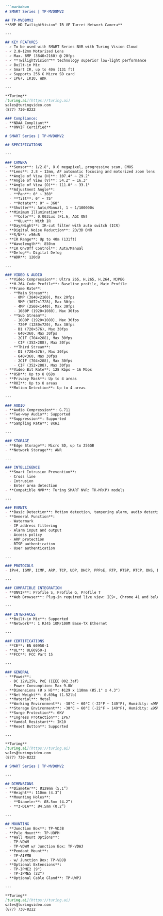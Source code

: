 ```markdown
```markdown
# SMART Series | TP-MVD8MV2

## TP-MVD8MV2  
**8MP HD TwilightVision™ IR VF Turret Network Camera**

---

## KEY FEATURES
- ✓ To be used with SMART Series NVR with Turing Vision Cloud  
- ✓ 2.8~12mm Motorized Lens  
- ✓ Max. 8MP (3840×2160) @ 20fps  
- ✓ **TwilightVision™** technology superior low-light performance  
- ✓ Built-in Mic  
- ✓ Smart IR, up to 40m (131 ft)  
- ✓ Supports 256 G Micro SD card  
- ✓ IP67, IK10, WDR  

---

**Turing**  
[turing.ai](https://turing.ai)  
sales@turingvideo.com  
(877) 730-8222  

### Compliance:
- **NDAA Compliant**
- **ONVIF Certified**
```
```markdown
# SMART Series | TP-MVD8MV2  

## SPECIFICATIONS  

---

### CAMERA  
- **Sensor**: 1/2.8", 8.0 megapixel, progressive scan, CMOS  
- **Lens**: 2.8 ~ 12mm, AF automatic focusing and motorized zoom lens  
- **Angle of View (H)**: 107.4° ~ 29.2°  
- **Angle of View (V)**: 54.2° ~ 16.3°  
- **Angle of View (O)**: 111.0° ~ 33.1°  
- **Adjustment Angle**:  
  - **Pan**: 0° ~ 360°  
  - **Tilt**: 0° ~ 75°  
  - **Rotate**: 0° ~ 360°  
- **Shutter**: Auto/Manual, 1 ~ 1/100000s  
- **Minimum Illumination**:  
  - **Color**: 0.003Lux (F1.6, AGC ON)  
  - **0Lux**: With IR  
- **Day/Night**: IR-cut filter with auto switch (ICR)  
- **Digital Noise Reduction**: 2D/3D DNR  
- **S/N**: >56dB  
- **IR Range**: Up to 40m (131ft)  
- **Wavelength**: 850nm  
- **IR On/Off Control**: Auto/Manual  
- **Defog**: Digital Defog  
- **WDR**: 120dB  

---

### VIDEO & AUDIO  
- **Video Compression**: Ultra 265, H.265, H.264, MJPEG  
- **H.264 Code Profile**: Baseline profile, Main Profile  
- **Frame Rate**:  
  - **Main Stream**:  
    - 8MP (3840×2160), Max 20fps  
    - 5MP (3072×1728), Max 30fps  
    - 4MP (2560×1440), Max 30fps  
    - 1080P (1920×1080), Max 30fps  
  - **Sub Stream**:  
    - 1080P (1920×1080), Max 30fps  
    - 720P (1280×720), Max 30fps  
    - D1 (720×576), Max 30fps  
    - 640×360, Max 30fps  
    - 2CIF (704×288), Max 30fps  
    - CIF (352×288), Max 30fps  
  - **Third Stream**:  
    - D1 (720×576), Max 30fps  
    - 640×360, Max 30fps  
    - 2CIF (704×288), Max 30fps  
    - CIF (352×288), Max 30fps  
- **Video Bit Rate**: 128 Kbps ~ 16 Mbps  
- **OSD**: Up to 8 OSDs  
- **Privacy Mask**: Up to 4 areas  
- **ROI**: Up to 8 areas  
- **Motion Detection**: Up to 4 areas  

---

### AUDIO  
- **Audio Compression**: G.711  
- **Two-way Audio**: Supported  
- **Suppression**: Supported  
- **Sampling Rate**: 8KHZ  

---

### STORAGE  
- **Edge Storage**: Micro SD, up to 256GB  
- **Network Storage**: ANR  

---

### INTELLIGENCE  
- **Smart Intrusion Prevention**:  
  - Cross line  
  - Intrusion  
  - Enter area detection  
- **Compatible NVR**: Turing SMART NVR: TR-MR(P) models  

---

### EVENTS  
- **Basic Detection**: Motion detection, tampering alarm, audio detection  
- **General Function**:  
  - Watermark  
  - IP address filtering  
  - Alarm input and output  
  - Access policy  
  - ARP protection  
  - RTSP authentication  
  - User authentication  

---

### PROTOCOLS  
- IPv4, IGMP, ICMP, ARP, TCP, UDP, DHCP, PPPoE, RTP, RTSP, RTCP, DNS, DDNS, NTP, FTP, UPnP, HTTP, HTTPS, SMTP, 802.1x, SNMP, QoS  

---

### COMPATIBLE INTEGRATION  
- **ONVIF**: Profile S, Profile G, Profile T  
- **Web Browser**: Plug-in required live view: IE9+, Chrome 41 and below, Firefox 52 and below  

---

### INTERFACES  
- **Built-in Mic**: Supported  
- **Network**: 1 RJ45 10M/100M Base-TX Ethernet  

---

### CERTIFICATIONS  
- **CE**: EN 60950-1  
- **UL**: UL60950-1  
- **FCC**: FCC Part 15  

---

### GENERAL  
- **Power**:  
  - DC 12V±25%, PoE (IEEE 802.3af)  
  - Power Consumption: Max 9.0W  
- **Dimensions (Ø x H)**: Φ129 x 110mm (Ø5.1" x 4.3")  
- **Net Weight**: 0.69kg (1.52lb)  
- **Material**: Metal  
- **Working Environment**: -30°C ~ 60°C (-22°F ~ 140°F), Humidity: ≤95% RH (non-condensing)  
- **Storage Environment**: -30°C ~ 60°C (-22°F ~ 140°F), Humidity: ≤95% RH (non-condensing)  
- **Surge Protection**: 6KV  
- **Ingress Protection**: IP67  
- **Vandal Resistant**: IK10  
- **Reset Button**: Supported  

---

**Turing**  
[turing.ai](https://turing.ai)  
sales@turingvideo.com  
(877) 730-8222  
```
```markdown
# SMART Series | TP-MVD8MV2  

---

## DIMENSIONS  
- **Diameter**: Ø129mm (5.1”)  
- **Height**: 110mm (4.3”)  
- **Mounting Holes**:  
  - **Diameter**: Ø8.5mm (4.2”)  
  - **3-DIA**: Ø4.5mm (0.2”)  

---

## MOUNTING  
- **Junction Box**: TP-VDJB  
- **Pole Mount**: TP-UDPM  
- **Wall Mount Options**:  
  - TP-VDWM  
  - TP-VDWM w/ Junction Box: TP-VDWJ  
- **Pendant Mount**:  
  - TP-AIPMB  
  - w/ Junction Box: TP-VDJB  
- **Optional Extensions**:  
  - TP-IPME2 (9")  
  - TP-IPME5 (22")  
- **Optional Cable Gland**: TP-UWPJ  

---  

**Turing**  
[turing.ai](https://turing.ai)  
sales@turingvideo.com  
(877) 730-8222  
```
```